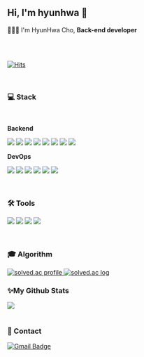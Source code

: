 ## Hi, I'm hyunhwa 👋

🧑🏻‍💻 I'm HyunHwa Cho, **Back-end developer**

<br>
<br>

[![Hits](https://hits.seeyoufarm.com/api/count/incr/badge.svg?url=https%3A%2F%2Fgithub.com%2FCHOHYUNHWA&count_bg=%23191919&title_bg=%23191919&icon=github.svg&icon_color=%23FFFFFF&title=Github+Views&edge_flat=false)](https://hits.seeyoufarm.com)

<br>

### 💻 Stack
<br>

**Backend**

<img src="https://img.shields.io/badge/JAVA-007396?style=for-the-badge&logo=java&logoColor=white"> <img src="https://img.shields.io/badge/Spring-6DB33F?style=for-the-badge&logo=Spring&logoColor=white"> 
<img src="https://img.shields.io/badge/Spring boot-6DB33F?style=for-the-badge&logo=Spring boot&logoColor=white"> 
<img src="https://img.shields.io/badge/Spring data jpa-6DB33F?style=for-the-badge&logo=Spring data jpa&logoColor=white"> 
<img src="https://img.shields.io/badge/Spring security-6DB33F?style=for-the-badge&logo=Spring security&logoColor=white"> 
<img src="https://img.shields.io/badge/apache tomcat-F8DC75?style=for-the-badge&logo=apachetomcat&logoColor=white">
<img src="https://img.shields.io/badge/gradle-02303A?style=for-the-badge&logo=gradle&logoColor=white">
<img src="https://img.shields.io/badge/intellij idea-000000?style=for-the-badge&logo=intellij idea&logoColor=white">

**DevOps**

<img src="https://img.shields.io/badge/aws-232F3E?style=for-the-badge&logo=aws&logoColor=white"> <img src="https://img.shields.io/badge/mysql-4479A1?style=for-the-badge&logo=mysql&logoColor=white">
<img src="https://img.shields.io/badge/redis-DC382D?style=for-the-badge&logo=redis&logoColor=white">
<img src="https://img.shields.io/badge/docker-2496ED?style=for-the-badge&logo=docker&logoColor=white">
<img src="https://img.shields.io/badge/apache tomcat-F8DC75?style=for-the-badge&logo=apachetomcat&logoColor=white">
<img src="https://img.shields.io/badge/linux-FCC624?style=for-the-badge&logo=linux&logoColor=black">

<br>

### 🛠️ Tools
<img src="https://img.shields.io/badge/notion-000000?style=for-the-badge&logo=notion&logoColor=white"> <img src="https://img.shields.io/badge/slack-4A154B?style=for-the-badge&logo=slack&logoColor=white">
<img src="https://img.shields.io/badge/postman-ff6c37?style=for-the-badge&logo=postman&logoColor=white">
<img src="https://img.shields.io/badge/git-F05032?style=for-the-badge&logo=git&logoColor=white">

<br>

### 🎓 Algorithm
  
<a href="https://solved.ac/profile/gusghk115">
  <img alt="solved.ac profile" src="http://mazassumnida.wtf/api/v2/generate_badge?boj=gusghk115"/>
  <img alt="solved.ac log" src="http://mazandi.herokuapp.com/api?handle=gusghk115&theme=warm"/>
</a>

<br>

### ✨My Github Stats
<img src="https://github-readme-stats.vercel.app/api?username=CHOHYUNHWA&show_icons=true">

<br>
<br>

### 📮 Contact
  
[![Gmail Badge](https://img.shields.io/badge/-Gmail-d14836?style=flat-square&logo=Gmail&logoColor=white&link=mailto:gusghk115@gmail.com)](mailto:gusghk115@gmail.com)






<!--
**CHOHYUNHWA/CHOHYUNHWA** is a ✨ _special_ ✨ repository because its `README.md` (this file) appears on your GitHub profile.

Here are some ideas to get you started:

- 🔭 I’m currently working on ...
- 🌱 I’m currently learning ...
- 👯 I’m looking to collaborate on ...
- 🤔 I’m looking for help with ...
- 💬 Ask me about ...
- 📫 How to reach me: ...
- 😄 Pronouns: ...
- ⚡ Fun fact: ...
-->

